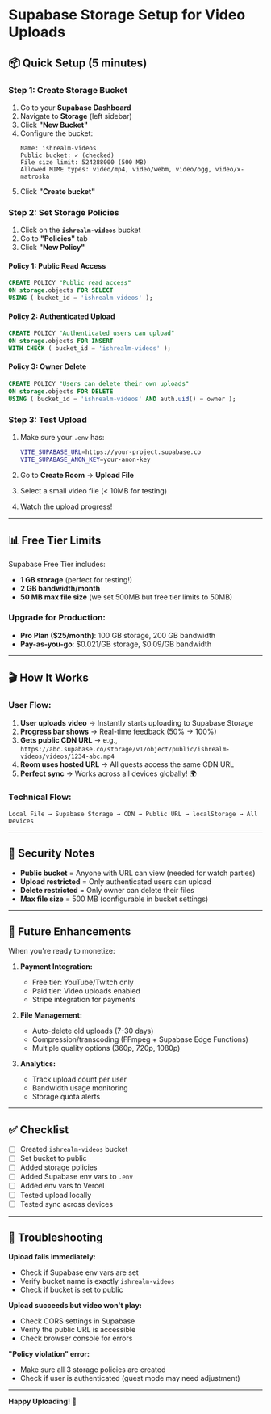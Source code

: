 # Supabase Storage Setup for Video Uploads

## 📦 Quick Setup (5 minutes)

### Step 1: Create Storage Bucket

1. Go to your **Supabase Dashboard**
2. Navigate to **Storage** (left sidebar)
3. Click **"New Bucket"**
4. Configure the bucket:
   ```
   Name: ishrealm-videos
   Public bucket: ✓ (checked)
   File size limit: 524288000 (500 MB)
   Allowed MIME types: video/mp4, video/webm, video/ogg, video/x-matroska
   ```
5. Click **"Create bucket"**

### Step 2: Set Storage Policies

1. Click on the **`ishrealm-videos`** bucket
2. Go to **"Policies"** tab
3. Click **"New Policy"**

#### Policy 1: Public Read Access
```sql
CREATE POLICY "Public read access"
ON storage.objects FOR SELECT
USING ( bucket_id = 'ishrealm-videos' );
```

#### Policy 2: Authenticated Upload
```sql
CREATE POLICY "Authenticated users can upload"
ON storage.objects FOR INSERT
WITH CHECK ( bucket_id = 'ishrealm-videos' );
```

#### Policy 3: Owner Delete
```sql
CREATE POLICY "Users can delete their own uploads"
ON storage.objects FOR DELETE
USING ( bucket_id = 'ishrealm-videos' AND auth.uid() = owner );
```

### Step 3: Test Upload

1. Make sure your `.env` has:
   ```bash
   VITE_SUPABASE_URL=https://your-project.supabase.co
   VITE_SUPABASE_ANON_KEY=your-anon-key
   ```

2. Go to **Create Room** → **Upload File**
3. Select a small video file (< 10MB for testing)
4. Watch the upload progress!

---

## 📊 Free Tier Limits

Supabase Free Tier includes:
- **1 GB storage** (perfect for testing!)
- **2 GB bandwidth/month**
- **50 MB max file size** (we set 500MB but free tier limits to 50MB)

### Upgrade for Production:
- **Pro Plan ($25/month)**: 100 GB storage, 200 GB bandwidth
- **Pay-as-you-go**: $0.021/GB storage, $0.09/GB bandwidth

---

## 🎬 How It Works

### User Flow:
1. **User uploads video** → Instantly starts uploading to Supabase Storage
2. **Progress bar shows** → Real-time feedback (50% → 100%)
3. **Gets public CDN URL** → e.g., `https://abc.supabase.co/storage/v1/object/public/ishrealm-videos/videos/1234-abc.mp4`
4. **Room uses hosted URL** → All guests access the same CDN URL
5. **Perfect sync** → Works across all devices globally! 🌍

### Technical Flow:
```
Local File → Supabase Storage → CDN → Public URL → localStorage → All Devices
```

---

## 🔐 Security Notes

- **Public bucket** = Anyone with URL can view (needed for watch parties)
- **Upload restricted** = Only authenticated users can upload
- **Delete restricted** = Only owner can delete their files
- **Max file size** = 500 MB (configurable in bucket settings)

---

## 🚀 Future Enhancements

When you're ready to monetize:

1. **Payment Integration:**
   - Free tier: YouTube/Twitch only
   - Paid tier: Video uploads enabled
   - Stripe integration for payments

2. **File Management:**
   - Auto-delete old uploads (7-30 days)
   - Compression/transcoding (FFmpeg + Supabase Edge Functions)
   - Multiple quality options (360p, 720p, 1080p)

3. **Analytics:**
   - Track upload count per user
   - Bandwidth usage monitoring
   - Storage quota alerts

---

## ✅ Checklist

- [ ] Created `ishrealm-videos` bucket
- [ ] Set bucket to public
- [ ] Added storage policies
- [ ] Added Supabase env vars to `.env`
- [ ] Added env vars to Vercel
- [ ] Tested upload locally
- [ ] Tested sync across devices

---

## 🐛 Troubleshooting

**Upload fails immediately:**
- Check if Supabase env vars are set
- Verify bucket name is exactly `ishrealm-videos`
- Check if bucket is set to public

**Upload succeeds but video won't play:**
- Check CORS settings in Supabase
- Verify the public URL is accessible
- Check browser console for errors

**"Policy violation" error:**
- Make sure all 3 storage policies are created
- Check if user is authenticated (guest mode may need adjustment)

---

**Happy Uploading! 🎉**

